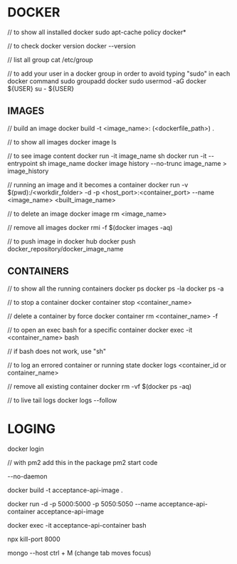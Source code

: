 # DOCKER

// to show all installed docker
sudo apt-cache policy docker*

// to check docker version
docker --version

// list all group
cat /etc/group

// to add your user in a docker group in order to avoid typing "sudo" in each docker command
sudo groupadd docker
sudo usermod -aG docker ${USER}
su - ${USER}


## IMAGES
// build an image
docker build -t <image_name>:<tags> (<dockerfile_path>) .

// to show all images 
docker image ls

// to see image content
docker run -it image_name sh
docker run -it --entrypoint sh image_name
docker image history --no-trunc image_name > image_history

// running an image and it becomes a container
docker run -v $(pwd):/<workdir_folder> -d -p <host_port>:<container_port> --name <image_name> <built_image_name>

// to delete an image
docker image rm <image_name>

// remove all images
docker rmi -f $(docker images -aq)

// to push image in docker hub
docker push docker_repository/docker_image_name

## CONTAINERS

// to show all the running containers
docker ps
docker ps -la
docker ps -a

// to stop a container
docker container stop <container_name>

// delete a container by force 
docker container rm <container_name> -f

// to open an exec bash for a specific container
docker exec -it <container_name> bash

// if bash does not work, use "sh"

// to log an errored container or running state
docker logs <container_id or container_name>

// remove all existing container
docker rm -vf $(docker ps -aq)

// to live tail logs
docker logs --follow <container>

# LOGING
docker login


// with pm2 add this in the package pm2 start code

--no-daemon


docker build -t acceptance-api-image .

docker run -d -p 5000:5000 -p 5050:5050 --name acceptance-api-container acceptance-api-image

docker exec -it acceptance-api-container bash

npx kill-port 8000


mongo --host 
 ctrl + M (change tab moves focus)
